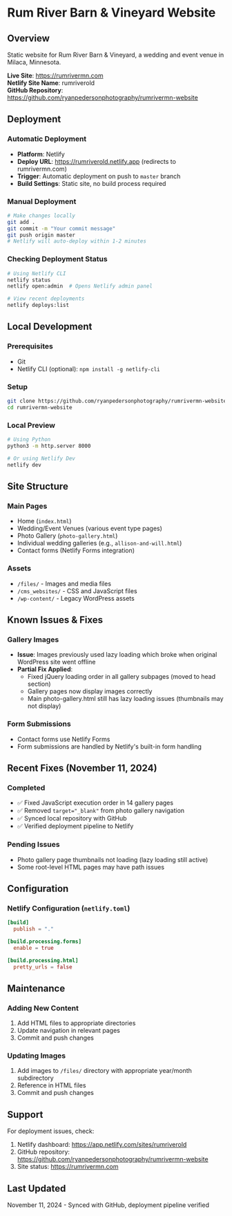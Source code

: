 # Rum River Barn & Vineyard Website

## Overview
Static website for Rum River Barn & Vineyard, a wedding and event venue in Milaca, Minnesota.

**Live Site**: https://rumrivermn.com  
**Netlify Site Name**: rumriverold  
**GitHub Repository**: https://github.com/ryanpedersonphotography/rumrivermn-website

## Deployment

### Automatic Deployment
- **Platform**: Netlify
- **Deploy URL**: https://rumriverold.netlify.app (redirects to rumrivermn.com)
- **Trigger**: Automatic deployment on push to `master` branch
- **Build Settings**: Static site, no build process required

### Manual Deployment
```bash
# Make changes locally
git add .
git commit -m "Your commit message"
git push origin master
# Netlify will auto-deploy within 1-2 minutes
```

### Checking Deployment Status
```bash
# Using Netlify CLI
netlify status
netlify open:admin  # Opens Netlify admin panel

# View recent deployments
netlify deploys:list
```

## Local Development

### Prerequisites
- Git
- Netlify CLI (optional): `npm install -g netlify-cli`

### Setup
```bash
git clone https://github.com/ryanpedersonphotography/rumrivermn-website.git
cd rumrivermn-website
```

### Local Preview
```bash
# Using Python
python3 -m http.server 8000

# Or using Netlify Dev
netlify dev
```

## Site Structure

### Main Pages
- Home (`index.html`)
- Wedding/Event Venues (various event type pages)
- Photo Gallery (`photo-gallery.html`)
- Individual wedding galleries (e.g., `allison-and-will.html`)
- Contact forms (Netlify Forms integration)

### Assets
- `/files/` - Images and media files
- `/cms_websites/` - CSS and JavaScript files
- `/wp-content/` - Legacy WordPress assets

## Known Issues & Fixes

### Gallery Images
- **Issue**: Images previously used lazy loading which broke when original WordPress site went offline
- **Partial Fix Applied**: 
  - Fixed jQuery loading order in all gallery subpages (moved to head section)
  - Gallery pages now display images correctly
  - Main photo-gallery.html still has lazy loading issues (thumbnails may not display)

### Form Submissions
- Contact forms use Netlify Forms
- Form submissions are handled by Netlify's built-in form handling

## Recent Fixes (November 11, 2024)

### Completed
- ✅ Fixed JavaScript execution order in 14 gallery pages
- ✅ Removed `target="_blank"` from photo gallery navigation
- ✅ Synced local repository with GitHub
- ✅ Verified deployment pipeline to Netlify

### Pending Issues
- Photo gallery page thumbnails not loading (lazy loading still active)
- Some root-level HTML pages may have path issues

## Configuration

### Netlify Configuration (`netlify.toml`)
```toml
[build]
  publish = "."

[build.processing.forms]
  enable = true

[build.processing.html]
  pretty_urls = false
```

## Maintenance

### Adding New Content
1. Add HTML files to appropriate directories
2. Update navigation in relevant pages
3. Commit and push changes

### Updating Images
1. Add images to `/files/` directory with appropriate year/month subdirectory
2. Reference in HTML files
3. Commit and push changes

## Support

For deployment issues, check:
1. Netlify dashboard: https://app.netlify.com/sites/rumriverold
2. GitHub repository: https://github.com/ryanpedersonphotography/rumrivermn-website
3. Site status: https://rumrivermn.com

## Last Updated
November 11, 2024 - Synced with GitHub, deployment pipeline verified